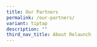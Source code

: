 ```yaml
---
title: Our Partners
permalink: /our-partners/
variant: tiptap
description: ""
third_nav_title: About Relaunch
---
```

